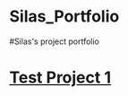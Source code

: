 # Silas_Portfolio
#Silas's project portfolio
# [Test Project 1](https://github.com/s1L8Z/Test_Project)

